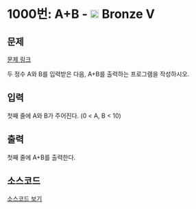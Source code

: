# 1000번: A+B - <img src="https://static.solved.ac/tier_small/1.svg" style="height:20px" /> Bronze V

<!-- performance -->

<!-- 문제 제출 후 깃허브에 푸시를 했을 때 제출한 코드의 성능이 입력될 공간입니다.-->

<!-- end -->

## 문제

[문제 링크](https://boj.kr/1000)


<p>두 정수 A와 B를 입력받은 다음,&nbsp;A+B를 출력하는 프로그램을 작성하시오.</p>



## 입력

첫째 줄에 A와 B가 주어진다. (0 &lt; A, B &lt; 10)

## 출력

첫째 줄에 A+B를 출력한다.

## 소스코드

[소스코드 보기](A+B.cpp)